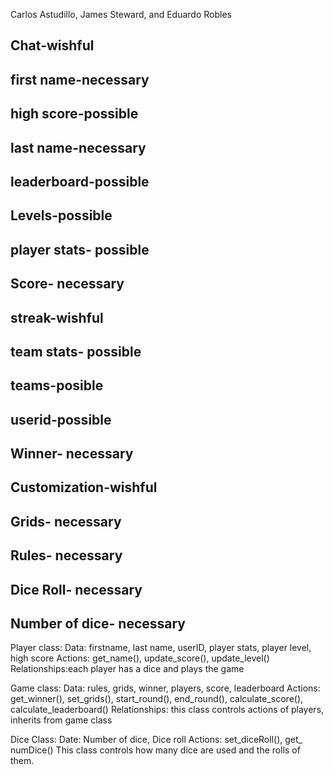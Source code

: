 Carlos  Astudillo, James Steward, and Eduardo Robles

## Chat-wishful 
## first name-necessary 
## high score-possible 
## last name-necessary
## leaderboard-possible
## Levels-possible 
## player stats- possible
## Score- necessary 
## streak-wishful
## team stats- possible
## teams-posible
## userid-possible
## Winner- necessary
## Customization-wishful
## Grids- necessary 
## Rules- necessary
## Dice Roll- necessary
## Number of dice- necessary

Player class: 
Data: firstname, last name, userID, player stats, player level, high score
Actions: get_name(), update_score(), update_level()
Relationships:each player has a dice and plays the game

Game class:
Data: rules, grids, winner, players, score, leaderboard 
Actions: get_winner(), set_grids(), start_round(), end_round(), calculate_score(), calculate_leaderboard()
Relationships: this class controls actions of players, inherits from game class



Dice Class:
Date: Number of dice, Dice roll
Actions: set_diceRoll(), get_ numDice()
This class controls how many dice are used and the rolls of them.

